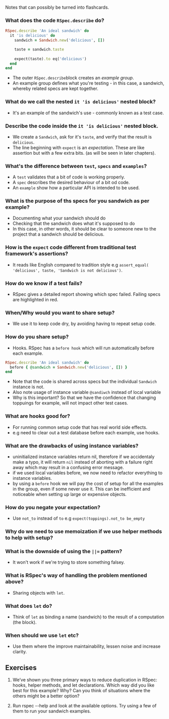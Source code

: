 Notes that can possibly be turned into flashcards. 

### What does the code `RSpec.describe` do? 
```ruby
RSpec.describe 'An ideal sandwich' do
  it 'is delicious' do
    sandwich = Sandwich.new('delicious', [])

    taste = sandwich.taste
    
    expect(taste).to eq('delicious')
  end
end​
```
- The outer `RSpec.describe`block creates an _example group_. 
- An example group defines what you're testing - in this case, a sandwich, whereby related specs are kept together. 

### What do we call the nested `it 'is delicious'` nested block? 
- It's an example of the sandwich's use - commonly known as a test case.

### Describe the code inside the `it 'is delicious'` nested block. 
- We create a `Sandwich`, ask for it's `taste`, and verify that the result is `delicious`. 
- The line beginning with `expect` is an _expectation_. These are like assertion but with a few extra bits. (as will be seen in later chapters).

### What's the difference between `test`, `specs` and `examples`? 
- A `test` validates that a bit of code is working properly. 
- A `spec` describes the desired behaviour of a bit od code. 
- An `example` show how a particular API is intended to be used.

### What is the purpose of ths specs for you sandwich as per example? 
- Documenting what your sandwich should do
- Checking that the sandwich does what it's supposed to do
- In this case, in other words, it should be clear to someone new to the project that a sandwich should be delicious. 

### How is the `expect` code different from traditional test framework's assertions?
- It reads like English compared to tradition style e.g `assert_equal(​'delicious'​, taste, ​'Sandwich is not delicious'​)`. 

### How do we know if a test fails? 
- RSpec gives a detailed report showing which spec failed. Failing specs are highlighted in red.

### When/Why would you want to share setup? 
- We use it to keep code dry, by avoiding having to repeat setup code. 

### How do you share setup? 
- Hooks. RSpec has a `before hook` which will run automatically before each example.
```ruby
RSpec.describe ​'An ideal sandwich'​ ​do​
  ​before​ { @sandwich = Sandwich.new(​'delicious'​, []) }
end
```
- Note that the code is shared across specs but the individual `Sandwich` instance is not.
- Also note usage of instance variable `@sandiwch` instead of local variable
- Why is this important? So that we have the confidence that changing toppuings for example, will not impact other test cases.

### What are hooks good for? 
- For running common setup code that has real world side effects.
- e.g need to clear out a test database before each example, use hooks.

### What are the drawbacks of using instance variables? 
- uninitialized instance variables return nil, therefore if we accidentaly make a typo, it will return `nil` instead of aborting with a failure right away which may result in a confusing error message.
- if we used local variables before, we now need to refactor everything to instance variables.
- by using a `before` hook we will pay the cost of setup for all the examples in the group, even if some never use it. This can be inefficient and noticeable when setting up large or expensive objects.

### How do you negate your expectation? 
- Use `not_to` instead of `to` e.g `expect(toppings).not_to be_empty`

### Why do we need to use memoization if we use helper methods to help with setup? 

### What is the downside of using the `||=` pattern?
- It won't work if we're trying to store something falsey.

### What is RSpec's way of handling the problem mentioned above? 
- Sharing objects with `let`.

### What does `let` do? 
- Think of `let` as binding a name (sandwich) to the result of a computation (the block).

### When should we use `let` etc? 
- Use them where the improve maintainability, lessen noise and increase clarity.

## Exercises

1. We’ve shown you three primary ways to reduce duplication in RSpec: hooks, helper methods, and let declarations. Which way did you like best for this example? Why? Can you think of situations where the others might be a better option?


2. Run rspec --help and look at the available options. Try using a few of them to run your sandwich examples.
